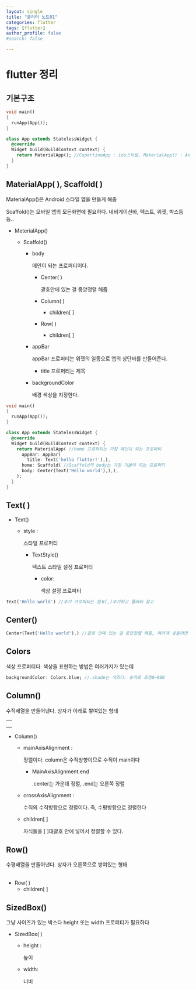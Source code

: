 ```yaml
---
layout: single
title: "플러터 노트01"
categories: flutter
tags: [flutter]
author_profile: false
#search: false

---
```


# flutter 정리

## 기본구조

```dart
void main()
{
  runApp(App());
}

class App extends StatelessWidget {
  @override
  Widget build(BuildContext context) {
    return MaterialApp(); //CupertinoApp : ios스타일, MaterialApp() : Android 스타일
  }
}
```

## MaterialApp( ), Scaffold( )

MaterialApp()은 Android 스타일 앱을 만들게 해줌

Scaffold()는 모바일 앱의 모든화면에 필요하다. 네비게이션바, 텍스트, 위젯, 박스등등..

* MeterialApp()

  * Scaffold()

    * body

      메인이 되는 프로퍼티이다.

      * Center( ) 

        괄호안에 있는 걸 중앙정렬 해줌

      * Column( )

        * children[ ]

      * Row( )

        * children[ ]

    * appBar

      appBar 프로퍼티는 위젯의 일종으로 앱의 상단바를 만들어준다.

      * title 프로퍼티는 제목

    * backgroundColor 

      배경 색상을 지정한다. 



```dart
void main()
{
  runApp(App());
}

class App extends StatelessWidget {
  @override
  Widget build(BuildContext context) {
    return MaterialApp( //home 프로퍼티는 가장 메인이 되는 프로퍼티
      appBar: AppBar(
      	title: Text('hello flutter!'),),
      home: Scaffold( //Scaffold의 body는 가장 기본이 되는 프로퍼티
      body: Center(Text('Hello world'),),), 
    ); 
  }
}
```

## Text( )

* Text()

  * style :

    스타일 프로퍼티

    * TextStyle()

      텍스트 스타일 설정 프로퍼티

      * color:

        색상 설정 프로퍼티

```dart
Text('Hello world') //추가 프로퍼티는 쉼표(,)추가하고 플러터 참고
```

## Center()

```dart
Center(Text('Hello world'),) //괄호 안에 있는 걸 중앙정렬 해줌, 여러개 넣을려면 쉼표 추가 후 넣기
```

## Colors

색상 프로퍼티다. 색상을 표현하는 방법은 여러가지가 있는데

```dart
backgroundColor: Colors.blue; //.shade는 색조다. 숫자로 조정0~900
```

## Column()

수직배열을 만들어낸다. 상자가 아래로 쌓여있는 형태

|      |
| ---- |
|      |
|      |
|      |

* Column()

  * mainAxisAlignment : 

    정렬이다. column은 수직방향이므로 수직이 main이다

    * MainAxisAlignment.end

      .center는 가운데 정렬, .end는 오른쪽 정렬

  * crossAxisAlignment :

    수직의 수직방향으로 정렬이다. 즉, 수평방향으로 정렬한다

  * children[ ]

    자식들을 [ ]대괄호 안에 넣어서 정렬할 수 있다.

    

## Row()

수평배열을 만들어낸다. 상자가 오른쪽으로 쌓여있는 형태

|      |      |      |      |
| ---- | ---- | ---- | ---- |

* Row( )
  * children[ ]

## SizedBox()

그냥 사이즈가 있는 박스다 height 또는 width 프로퍼티가 필요하다

* SizedBox( )

  * height :

    높이

  * width:

    너비





